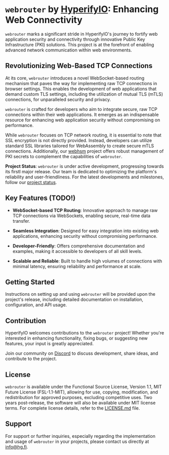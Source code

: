 # `webrouter` by [HyperifyIO](https://github.com/hyperifyio): Enhancing Web Connectivity

`webrouter` marks a significant stride in HyperifyIO's journey to fortify web 
application security and connectivity through innovative Public Key 
Infrastructure (PKI) solutions. This project is at the forefront of enabling 
advanced network communication within web environments.

## Revolutionizing Web-Based TCP Connections

At its core, `webrouter` introduces a novel WebSocket-based routing mechanism 
that paves the way for implementing raw TCP connections in browser settings. 
This enables the development of web applications that demand custom TLS 
settings, including the utilization of mutual TLS (mTLS) connections, for 
unparalleled security and privacy.

`webrouter` is crafted for developers who aim to integrate secure, raw TCP 
connections within their web applications. It emerges as an indispensable 
resource for enhancing web application security without compromising on 
performance.

While `webrouter` focuses on TCP network routing, it is essential to note that 
SSL encryption is not directly provided. Instead, developers can utilize 
standard SSL libraries tailored for WebAssembly to create secure mTLS 
connections. Additionally, our [webhsm](https://github.com/hyperifyio/webhsm) 
project offers robust management of PKI secrets to complement the capabilities 
of `webrouter`.

**Project Status**: `webrouter` is under active development, progressing 
towards its firstl major release. Our team is dedicated to optimizing the 
platform's reliability and user-friendliness. For the latest developments and 
milestones, follow our [project status](https://github.com/hyperifyio/webrouter/issues/1).

## Key Features (TODO!)

- **WebSocket-based TCP Routing**: Innovative approach to manage raw TCP 
  connections via WebSockets, enabling secure, real-time data transfer.

- **Seamless Integration**: Designed for easy integration into existing web 
  applications, enhancing security without compromising performance.

- **Developer-Friendly**: Offers comprehensive documentation and examples, 
  making it accessible to developers of all skill levels.

- **Scalable and Reliable**: Built to handle high volumes of connections with 
  minimal latency, ensuring reliability and performance at scale.

## Getting Started

Instructions on setting up and using `webrouter` will be provided upon the 
project's release, including detailed documentation on installation, 
configuration, and API usage.

## Contribution

HyperifyIO welcomes contributions to the `webrouter` project! Whether you're 
interested in enhancing functionality, fixing bugs, or suggesting new features, 
your input is greatly appreciated.

Join our community on [Discord](https://discord.com/invite/UBTrHxA78f) to 
discuss development, share ideas, and contribute to the project.

## License

`webrouter` is available under the Functional Source License, Version 1.1, MIT 
Future License (FSL-1.1-MIT), allowing for use, copying, modification, and 
redistribution for approved purposes, excluding competitive uses. Two years 
post-release, the software will also be available under MIT license terms. For 
complete license details, refer to the [LICENSE.md](LICENSE) file.

## Support

For support or further inquiries, especially regarding the implementation and 
usage of `webrouter` in your projects, please contact us directly at 
info@hg.fi.
